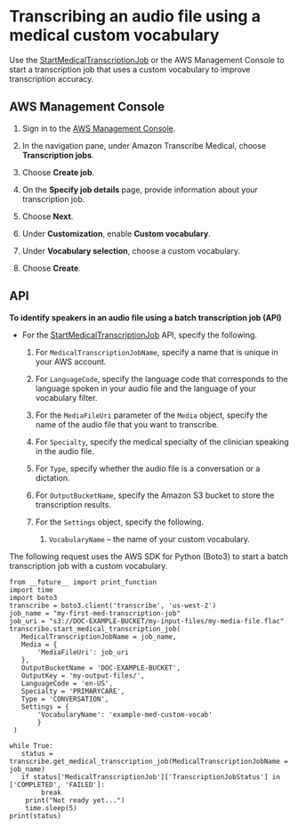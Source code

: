 # Transcribing an audio file using a medical custom vocabulary<a name="start-med-custom-vocab-job"></a>

Use the [StartMedicalTranscriptionJob](https://docs.aws.amazon.com/transcribe/latest/APIReference/API_StartMedicalTranscriptionJob.html) or the AWS Management Console to start a transcription job that uses a custom vocabulary to improve transcription accuracy\.

## AWS Management Console<a name="start-med-custom-vocab-job-console"></a>

1. Sign in to the [AWS Management Console](https://console.aws.amazon.com/transcribe/)\.

1. In the navigation pane, under Amazon Transcribe Medical, choose **Transcription jobs**\.

1. Choose **Create job**\.

1. On the **Specify job details** page, provide information about your transcription job\.

1. Choose **Next**\.

1. Under **Customization**, enable **Custom vocabulary**\.

1. Under **Vocabulary selection**, choose a custom vocabulary\.

1. Choose **Create**\.

## API<a name="start-med-custom-vocab-api"></a>

**To identify speakers in an audio file using a batch transcription job \(API\)**
+ For the [StartMedicalTranscriptionJob](https://docs.aws.amazon.com/transcribe/latest/APIReference/API_StartMedicalTranscriptionJob.html) API, specify the following\.

  1. For `MedicalTranscriptionJobName`, specify a name that is unique in your AWS account\.

  1. For `LanguageCode`, specify the language code that corresponds to the language spoken in your audio file and the language of your vocabulary filter\.

  1. For the `MediaFileUri` parameter of the `Media` object, specify the name of the audio file that you want to transcribe\.

  1. For `Specialty`, specify the medical specialty of the clinician speaking in the audio file\.

  1. For `Type`, specify whether the audio file is a conversation or a dictation\.

  1. For `OutputBucketName`, specify the Amazon S3 bucket to store the transcription results\.

  1. For the `Settings` object, specify the following\.

     1. `VocabularyName` – the name of your custom vocabulary\.

The following request uses the AWS SDK for Python \(Boto3\) to start a batch transcription job with a custom vocabulary\.

```
from __future__ import print_function
import time
import boto3
transcribe = boto3.client('transcribe', 'us-west-2')
job_name = "my-first-med-transcription-job"
job_uri = "s3://DOC-EXAMPLE-BUCKET/my-input-files/my-media-file.flac"
transcribe.start_medical_transcription_job(
   MedicalTranscriptionJobName = job_name,
   Media = {
       'MediaFileUri': job_uri
   },
   OutputBucketName = 'DOC-EXAMPLE-BUCKET',
   OutputKey = 'my-output-files/', 
   LanguageCode = 'en-US',
   Specialty = 'PRIMARYCARE',
   Type = 'CONVERSATION',
   Settings = {
       'VocabularyName': 'example-med-custom-vocab'
       }
 )

while True:
   status = transcribe.get_medical_transcription_job(MedicalTranscriptionJobName = job_name)
   if status['MedicalTranscriptionJob']['TranscriptionJobStatus'] in ['COMPLETED', 'FAILED']:
        break
    print("Not ready yet...")
    time.sleep(5)
print(status)
```